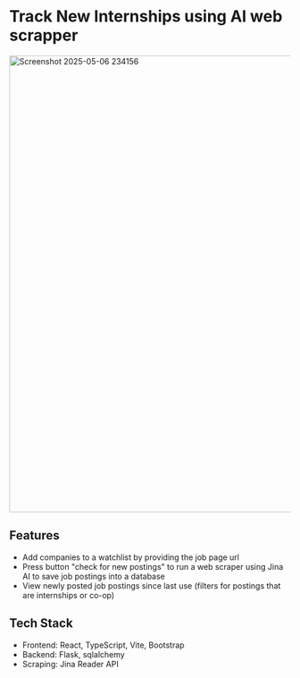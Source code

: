 # Track New Internships using AI web scrapper

<img width="817" alt="Screenshot 2025-05-06 234156" src="https://github.com/user-attachments/assets/f311947a-5065-4971-b0ff-b28c0a284638" />

## Features
- Add companies to a watchlist by providing the job page url
- Press button "check for new postings" to run a web scraper using Jina AI to save job postings into a database
- View newly posted job postings since last use (filters for postings that are internships or co-op)

## Tech Stack
- Frontend: React, TypeScript, Vite, Bootstrap 
- Backend: Flask, sqlalchemy
- Scraping: Jina Reader API
